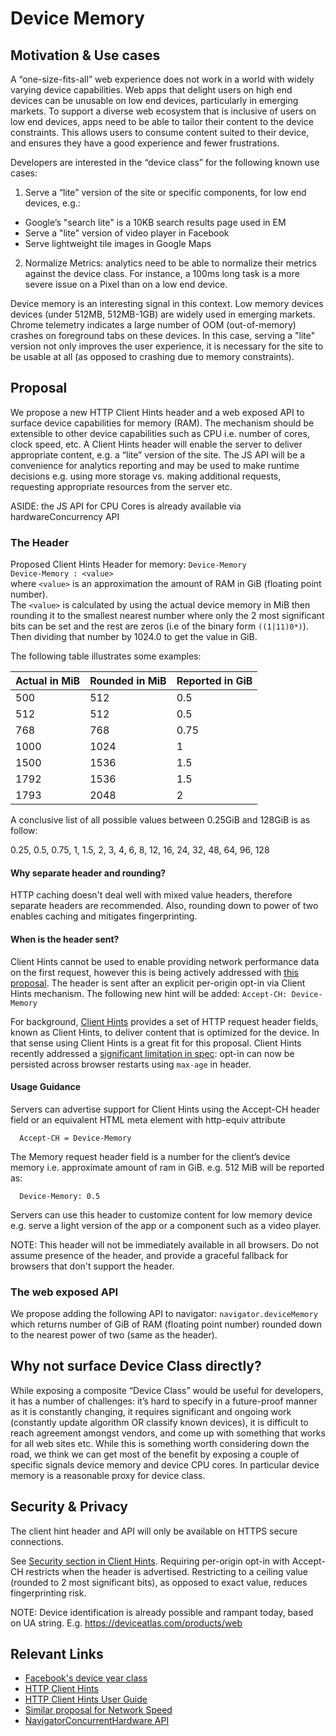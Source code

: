 # Device Memory

## Motivation & Use cases
A “one-size-fits-all” web experience does not work in a world with widely varying device capabilities. Web apps that delight users on high end devices can be unusable on low end devices, particularly in emerging markets.
To support a diverse web ecosystem that is inclusive of users on low end devices, apps need to be able to tailor their content to the device constraints. This allows users to consume content suited to their device, and ensures they have a good experience and fewer frustrations.

Developers are interested in the “device class” for the following known use cases:
1. Serve a “lite” version of the site or specific components, for low end devices, e.g.:
  - Google’s "search lite" is a 10KB search results page used in EM
  - Serve a "lite" version of video player in Facebook
  - Serve lightweight tile images in Google Maps
2. Normalize Metrics: analytics need to be able to normalize their metrics against the device class.
For instance, a 100ms long task is a more severe issue on a Pixel than on a low end device.

Device memory is an interesting signal in this context. Low memory devices devices (under 512MB, 512MB-1GB) are widely used in emerging markets. Chrome telemetry indicates a large number of OOM (out-of-memory) crashes on foreground tabs on these devices. In this case, serving a "lite" version not only improves the user experience, it is necessary for the site to be usable at all (as opposed to crashing due to memory constraints).

## Proposal
We propose a new HTTP Client Hints header and a web exposed API to surface device capabilities for memory (RAM). The mechanism should be extensible to other device capabilities such as CPU i.e. number of cores, clock speed, etc.
A Client Hints header will enable the server to deliver appropriate content, e.g. a “lite” version of the site.
The JS API will be a convenience for analytics reporting and may be used to make runtime decisions e.g. using more storage vs. making additional requests, requesting appropriate resources from the server etc.

ASIDE: the JS API for CPU Cores is already available via hardwareConcurrency API

### The Header
Proposed Client Hints Header for memory: `Device-Memory`\
`Device-Memory : <value>`\
where `<value>` is an approximation the amount of RAM in GiB (floating point number).\
The `<value>` is calculated by using the actual device memory in MiB then rounding it to the smallest nearest number where only the 2 most significant bits can be set and the rest are zeros (i.e of the binary form `((1|11)0*)`). Then dividing that number by 1024.0 to get the value in GiB.

The following table illustrates some examples:

| Actual in MiB | Rounded in MiB | Reported in GiB |
|---------------|----------------|-----------------|
| 500           | 512            | 0.5             |
| 512           | 512            | 0.5             |
| 768           | 768            | 0.75            |
| 1000          | 1024           | 1               |
| 1500          | 1536           | 1.5             |
| 1792          | 1536           | 1.5             |
| 1793          | 2048           | 2               |


A conclusive list of all possible values between 0.25GiB and 128GiB is as follow:

0.25, 0.5, 0.75, 1, 1.5, 2, 3, 4, 6, 8, 12, 16, 24, 32, 48, 64, 96, 128

#### Why separate header and rounding?
HTTP caching doesn't deal well with mixed value headers, therefore separate headers are recommended. Also, rounding down to power of two enables caching and mitigates fingerprinting.

#### When is the header sent?
Client Hints cannot be used to enable providing network performance data on the first request, however this is being actively addressed with [this proposal](https://github.com/httpwg/http-extensions/issues/306#issuecomment-283549512).
The header is sent after an explicit per-origin opt-in via Client Hints mechanism. The following new hint will be added: `Accept-CH: Device-Memory`

For background, [Client Hints](http://httpwg.org/http-extensions/client-hints.html) provides a set of HTTP request header fields, known as Client Hints, to deliver content that is optimized for the device. In that sense using Client Hints is a great fit for this proposal.
Client Hints recently addressed a [significant limitation in spec](https://github.com/httpwg/http-extensions/issues/306#issuecomment-283549512): opt-in can now be persisted across browser restarts using `max-age` in header.

#### Usage Guidance
Servers can advertise support for Client Hints using the Accept-CH header field or an equivalent HTML meta element with http-equiv attribute
```
  Accept-CH = Device-Memory
```

The Memory request header field is a number for the client’s device memory i.e. approximate amount of ram in GiB.
e.g. 512 MiB will be reported as:
```
  Device-Memory: 0.5
```

Servers can use this header to customize content for low memory device e.g. serve a light version of the app or a component such as a video player.

NOTE: This header will not be immediately available in all browsers. Do not assume presence of the header, and provide a graceful fallback for browsers that don't support the header.

### The web exposed API
We propose adding the following API to navigator: `navigator.deviceMemory`
which returns number of GiB of RAM (floating point number) rounded down to the nearest power of two (same as the header).

## Why not surface Device Class directly?
While exposing a composite “Device Class” would be useful for developers, it has a number of challenges: it’s hard to specify in a future-proof manner as it is constantly changing, it requires significant and ongoing work (constantly update algorithm OR classify known devices), it is difficult to reach agreement amongst vendors, and come up with something that works for all web sites etc.
While this is something worth considering down the road, we think we can get most of the benefit by exposing a couple of specific signals device memory and device CPU cores. In particular device memory is a reasonable proxy for device class.

## Security & Privacy
The client hint header and API will only be available on HTTPS secure connections.

See [Security section in Client Hints](http://httpwg.org/http-extensions/client-hints.html#security-considerations).
Requiring per-origin opt-in with Accept-CH restricts when the header is advertised.
Restricting to a ceiling value (rounded to 2 most significant bits), as opposed to exact value, reduces fingerprinting risk.

NOTE: Device identification is already possible and rampant today, based on UA string. E.g. https://deviceatlas.com/products/web

## Relevant Links

* [Facebook's device year class](https://github.com/facebook/device-year-class)
* [HTTP Client Hints](https://github.com/igrigorik/http-client-hints)
* [HTTP Client Hints User Guide](https://developers.google.com/web/updates/2015/09/automating-resource-selection-with-client-hints)
* [Similar proposal for Network Speed](https://github.com/WICG/netinfo/issues/46)
* [NavigatorConcurrentHardware API](https://developer.mozilla.org/en-US/docs/Web/API/NavigatorConcurrentHardware)


